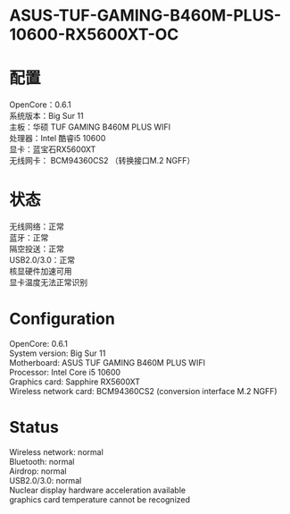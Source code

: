 # ASUS-TUF-GAMING-B460M-PLUS-10600-RX5600XT-OC

# 配置
OpenCore：0.6.1  
系统版本：Big Sur 11  
主板：华硕 TUF GAMING B460M PLUS WIFI  
处理器：Intel 酷睿i5 10600  
显卡：蓝宝石RX5600XT  
无线网卡： BCM94360CS2 （转换接口M.2 NGFF）  
# 状态  
无线网络：正常  
蓝牙：正常  
隔空投送：正常  
USB2.0/3.0：正常  
核显硬件加速可用  
显卡温度无法正常识别 

# Configuration
OpenCore: 0.6.1  
System version: Big Sur 11  
Motherboard: ASUS TUF GAMING B460M PLUS WIFI  
Processor: Intel Core i5 10600  
Graphics card: Sapphire RX5600XT  
Wireless network card: BCM94360CS2 (conversion interface M.2 NGFF)  
# Status  
Wireless network: normal  
Bluetooth: normal  
Airdrop: normal  
USB2.0/3.0: normal  
Nuclear display hardware acceleration available  
graphics card temperature cannot be recognized  
